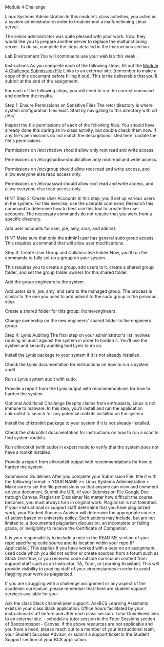 Module 4 Challenge

Linux Systems Administration
In this module's class activities, you acted as a system administrator in order to troubleshoot a malfunctioning Linux server.

The senior administrator was quite pleased with your work. Now, they would like you to prepare another server to replace the malfunctioning server. To do so, complete the steps detailed in the Instructions section.

Lab Environment
You will continue to use your web lab this week.

Instructions
As you complete each of the following steps, fill out the [Module 4 Challenge Submission File](https://docs.google.com/document/d/1a1CrTH0SnsmMuP4TsEQV24pGHQKbVfvc-7xx9Vz3_Qg/copy) Links to an external site. (remember to make a copy of this document before filling it out). This is the deliverable that you'll submit at the end of the assignment.

For each of the following steps, you will need to run the correct command and confirm the results.

Step 1: Ensure Permissions on Sensitive Files
The /etc/ directory is where system configuration files exist. Start by navigating to this directory with cd /etc/.

Inspect the file permissions of each of the following files. You should have already done this during an in-class activity, but double check them now. If any file's permissions do not match the descriptions listed here, update the file's permissions.

Permissions on /etc/shadow should allow only root read and write access.

Permissions on /etc/gshadow should allow only root read and write access.

Permissions on /etc/group should allow root read and write access, and allow everyone else read access only.

Permissions on /etc/passwd should allow root read and write access, and allow everyone else read access only.

HINT
Step 2: Create User Accounts
In this step, you'll set up various users in the system. For this exercise, use the useradd command. Research this command to determine how to best use this tool to create the user accounts. The necessary commands do not require that you work from a specific directory.

Add user accounts for sam, joe, amy, sara, and admin1.

HINT
Make sure that only the admin1 user has general sudo group access. This requires a command that will allow user modifications.

Step 3: Create User Group and Collaborative Folder
Now, you'll run the commands to fully set up a group on your system.

This requires you to create a group, add users to it, create a shared group folder, and set the group folder owners for this shared folder.

Add the group engineers to the system.

Add users sam, joe, amy, and sara to the managed group. The process is similar to the one you used to add admin1 to the sudo group in the previous step.

Create a shared folder for this group: /home/engineers.

Change ownership on the new engineers' shared folder to the engineers group.

Step 4: Lynis Auditing
The final step on your administrator's list involves running an audit against the system in order to harden it. You'll use the system and security auditing tool Lynis to do so.

Install the Lynis package to your system if it is not already installed.

Check the Lynis documentation for instructions on how to run a system audit.

Run a Lynis system audit with sudo.

Provide a report from the Lynis output with recommendations for how to harden the system.

Optional Additional Challenge
Despite claims from enthusiasts, Linux is not immune to malware. In this step, you'll install and run the application chkrootkit to search for any potential rootkits installed on the system.

Install the chkrootkit package to your system if it is not already installed.

Check the chkrootkit documentation for instructions on how to run a scan to find system rootkits.

Run chkrootkit (with sudo) in expert mode to verify that the system does not have a rootkit installed.

Provide a report from chkrootkit output with recommendations for how to harden the system.

Submission Guidelines
After you complete your Submission File, title it with the following format: < YOUR NAME >< Linux Systems Administration >
Make sure to set the file permissions so that anyone can view and comment on your document.
Submit the URL of your Submission File Google Doc through Canvas.
Plagiarism Disclaimer
No matter how difficult the course becomes, you must always turn in original work. Plagiarism is not tolerated. If your instructional or support staff determine that you have plagiarized work, your Student Success Advisor will determine the appropriate course of action based on university policy. Such actions may include, but are not limited to, a documented plagiarism discussion, an incomplete or failing grade, or ineligibility to receive the Certificate of Completion.

It is your responsibility to include a note in the READ ME section of your repo specifying code source and its location within your repo (If Applicable). This applies if you have worked with a peer on an assignment, used code which you did not author or create sourced from a forum such as Stack Overflow, or you received code outside curriculum content from support staff such as an Instructor, TA, Tutor, or Learning Assistant. This will provide visibility to grading staff of your circumstances in order to avoid flagging your work as plagiarized.

If you are struggling with a challenge assignment or any aspect of the academic curriculum, please remember that there are student support services available for you:

Ask the class Slack channel/peer support.
AskBCS Learning Assistants exists in your class Slack application.
Office hours facilitated by your instructional staff before and after each class session.
Tutor GuidelinesLinks to an external site. - schedule a tutor session in the Tutor Sessions section of Bootcampspot - Canvas.
If the above resources are not applicable and you have a need, please reach out to a member of your instructional team, your Student Success Advisor, or submit a support ticket in the Student Support section of your BCS application.
